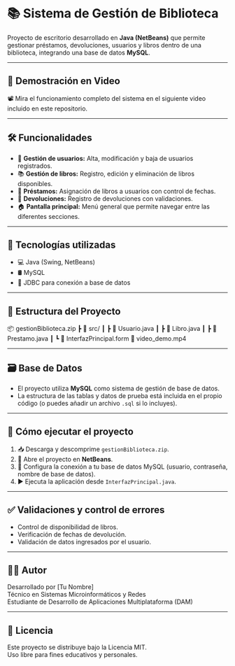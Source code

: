 # 📚 Sistema de Gestión de Biblioteca

Proyecto de escritorio desarrollado en **Java (NetBeans)** que permite gestionar préstamos, devoluciones, usuarios y libros dentro de una biblioteca, integrando una base de datos **MySQL**.

---

## 🎥 Demostración en Video

📽️ Mira el funcionamiento completo del sistema en el siguiente video incluido en este repositorio.

---

## 🛠️ Funcionalidades

- 👤 **Gestión de usuarios:** Alta, modificación y baja de usuarios registrados.
- 📚 **Gestión de libros:** Registro, edición y eliminación de libros disponibles.
- 📖 **Préstamos:** Asignación de libros a usuarios con control de fechas.
- 🔄 **Devoluciones:** Registro de devoluciones con validaciones.
- 🏠 **Pantalla principal:** Menú general que permite navegar entre las diferentes secciones.

---

## 🧰 Tecnologías utilizadas

- 💻 Java (Swing, NetBeans)
- 🛢️ MySQL
- 🧩 JDBC para conexión a base de datos

---

## 📂 Estructura del Proyecto

📦 gestionBiblioteca.zip
┣ 📁 src/
┃ ┣ 📄 Usuario.java
┃ ┣ 📄 Libro.java
┃ ┣ 📄 Prestamo.java
┃ ┗ 📄 InterfazPrincipal.form
📄 video_demo.mp4

---

## 🗃️ Base de Datos

- El proyecto utiliza **MySQL** como sistema de gestión de base de datos.
- La estructura de las tablas y datos de prueba está incluida en el propio código (o puedes añadir un archivo `.sql` si lo incluyes).

---

## 🚀 Cómo ejecutar el proyecto

1. 📥 Descarga y descomprime `gestionBiblioteca.zip`.
2. 🧩 Abre el proyecto en **NetBeans**.
3. 🔧 Configura la conexión a tu base de datos MySQL (usuario, contraseña, nombre de base de datos).
4. ▶️ Ejecuta la aplicación desde `InterfazPrincipal.java`.

---

## ✅ Validaciones y control de errores

- Control de disponibilidad de libros.
- Verificación de fechas de devolución.
- Validación de datos ingresados por el usuario.

---

## 👨‍💻 Autor

Desarrollado por [Tu Nombre]  
Técnico en Sistemas Microinformáticos y Redes  
Estudiante de Desarrollo de Aplicaciones Multiplataforma (DAM)

---

## 📜 Licencia

Este proyecto se distribuye bajo la Licencia MIT.  
Uso libre para fines educativos y personales.
